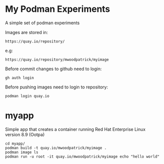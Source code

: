 # My Podman Experiments

A simple set of podman experiments

Images are stored in: 

    https://quay.io/repository/ 

e.g:

    https://quay.io/repository/mwoodpatrick/myimage

Before commit changes to github need to login:

    gh auth login

Before pushing images need to login to repository:

    podman login quay.io

# myapp

Simple app that creates a container running Red Hat Enterprise Linux version 8.9 (Ootpa)

    cd myapp/
    podman build -t quay.io/mwoodpatrick/myimage .
    podman image ls
    podman run -u root -it quay.io/mwoodpatrick/myimage echo "hello world"

